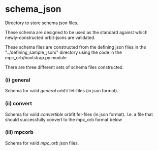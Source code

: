 # schema_json

Directory to store schema json files..

These schema are designed to be used as the standard against which newly-constructed orbit-jsons are validated. 

These schema files are constructed from the defining json files in the "../defining_sample_json/" directory using the code in the mpc_orb/bootstrap.py module.

There are three different sets of schema files constructed:

### (i) general

Schema for valid *general* orbfit fel-files (in json format).

### (ii) convert

Schema for valid *convertible* orbfit fel-files (in json format). 
I.e. a file that should successfully convert to the mpc_orb format below

### (iii) mpcorb
 
 Schema for valid *mpc_orb* json files.
